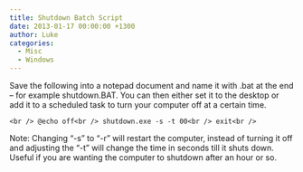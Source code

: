 ```yaml
---
title: Shutdown Batch Script
date: 2013-01-17 00:00:00 +1300
author: Luke
categories:
  - Misc
  - Windows
---
```

Save the following into a notepad document and name it with .bat at the end &#8211; for example shutdown.BAT. You can then either set it to the desktop or add it to a scheduled task to turn your computer off at a certain time.

`<br />
@echo off<br />
shutdown.exe -s -t 00<br />
exit<br />
` 

Note: Changing &#8220;-s&#8221; to &#8220;-r&#8221; will restart the computer, instead of turning it off and adjusting the &#8220;-t&#8221; will change the time in seconds till it shuts down. Useful if you are wanting the computer to shutdown after an hour or so.